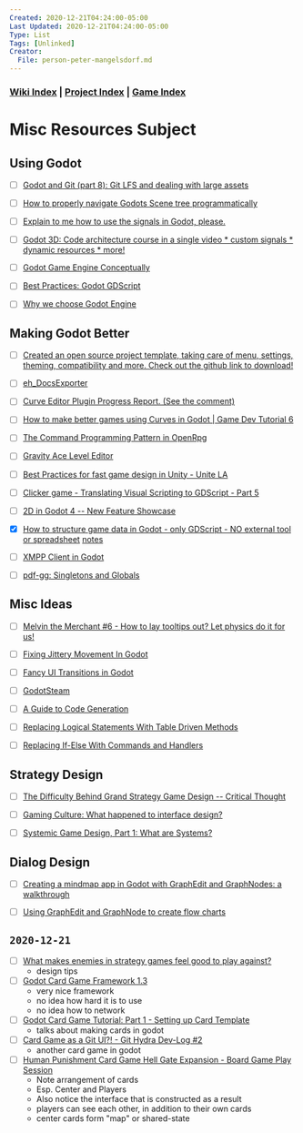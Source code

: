 ```yaml
---
Created: 2020-12-21T04:24:00-05:00
Last Updated: 2020-12-21T04:24:00-05:00
Type: List
Tags: [Unlinked]
Creator:
  File: person-peter-mangelsdorf.md
---
```





### [Wiki Index](index.md) | [Project Index](../index.md) | [Game Index](../intel-game/index.md)




# Misc Resources Subject




## Using Godot
- [ ] [Godot and Git (part 8): Git LFS and dealing with large assets](https://www.reddit.com/r/godot/comments/k3tk52/godot_and_git_part_8_git_lfs_and_dealing_with/)
- [ ] [How to properly navigate Godots Scene tree programmatically](https://www.reddit.com/r/godot/comments/bwe5i4/how_to_properly_navigate_godots_scene_tree/)
- [ ] [Explain to me how to use the signals in Godot, please.](https://www.reddit.com/r/godot/comments/4n8rts/explain_to_me_how_to_use_the_signals_in_godot/)
- [ ] [Godot 3D: Code architecture course in a single video * custom signals * dynamic resources * more!](https://www.youtube.com/watch?v=yRHN_WEulLc)
- [ ] [Godot Game Engine Conceptually](https://erik-engheim.medium.com/godot-concepts-dda36c3fff91)
- [ ] [Best Practices: Godot GDScript](https://www.gdquest.com/docs/guidelines/best-practices/godot-gdscript/)
- [ ] [Why we choose Godot Engine](https://medium.com/rock-milk/why-godot-engine-e0d4736d6eb0)




## Making Godot Better
- [ ] [Created an open source project template, taking care of menu, settings, theming, compatibility and more. Check out the github link to download!](https://www.reddit.com/r/godot/comments/hzn33m/created_an_open_source_project_template_taking/)
- [ ] [eh_DocsExporter](https://www.reddit.com/r/godot/comments/j7awx4/here_is_eh_docsexporter_an_addon_inspired_by/)
- [ ] [Curve Editor Plugin Progress Report. (See the comment)](https://www.reddit.com/r/godot/comments/k2wsbc/curve_editor_plugin_progress_report_see_the/)
- [ ] [How to make better games using Curves in Godot | Game Dev Tutorial 6](https://www.youtube.com/watch?v=gHT3jsCEiyA)
- [ ] [The Command Programming Pattern in OpenRpg](https://www.youtube.com/watch?v=NP5_97-iah4)
- [ ] [Gravity Ace Level Editor](https://www.youtube.com/watch?v=y3K4I_8JKc4)
- [ ] [Best Practices for fast game design in Unity - Unite LA](https://www.youtube.com/watch?v=NU29QKag8a0)
- [ ] [Clicker game - Translating Visual Scripting to GDScript - Part 5](https://www.youtube.com/watch?v=eMI1QQNTLhA)
- [ ] [2D in Godot 4 -- New Feature Showcase](https://www.youtube.com/watch?v=_VR-xHsio78)
- [x] [How to structure game data in Godot - only GDScript - NO external tool or spreadsheet](https://www.youtube.com/watch?v=mmyCSi1Fc_s) [notes](misc-resources-notes.md#how-to-structure-game-data)
- [ ] [XMPP Client in Godot](https://wolthera.info/2020/12/xmpp-client-in-godot/)
- [ ] [pdf-gg: Singletons and Globals](https://github.com/peter201943/pdf-golf/wiki/singletons-and-globals)




## Misc Ideas
- [ ] [Melvin the Merchant #6 - How to lay tooltips out? Let physics do it for us!](https://www.reddit.com/r/godot/comments/g1xnn1/melvin_the_merchant_6_how_to_lay_tooltips_out_let/)
- [ ] [Fixing Jittery Movement In Godot](https://www.youtube.com/watch?v=pqrD3B75yKo)
- [ ] [Fancy UI Transitions in Godot](https://www.youtube.com/watch?v=r6M78DeCmpI)
- [ ] [GodotSteam](https://gramps.github.io/GodotSteam/index.html)
- [ ] [A Guide to Code Generation](https://tomassetti.me/code-generation)
- [ ] [Replacing Logical Statements With Table Driven Methods](https://medium.com/swlh/replacing-logical-statements-with-table-driven-methods-da1114512134)
- [ ] [Replacing If-Else With Commands and Handlers](https://levelup.gitconnected.com/replacing-if-else-with-commands-and-handlers-527e0abe2147)




## Strategy Design
- [ ] [The Difficulty Behind Grand Strategy Game Design -- Critical Thought](https://www.youtube.com/watch?v=Vthi6_fgkWk)
- [ ] [Gaming Culture: What happened to interface design?](https://www.youtube.com/watch?v=FJxZK1LqTAg)
- [ ] [Systemic Game Design, Part 1: What are Systems?](https://www.youtube.com/watch?v=NZc7yGdahkY)




## Dialog Design
- [ ] [Creating a mindmap app in Godot with GraphEdit and GraphNodes: a walkthrough](https://www.youtube.com/watch?v=klcB23Aw8Q4)
- [ ] [Using GraphEdit and GraphNode to create flow charts](https://www.youtube.com/watch?v=ZD9X3uvyWmg)





## `2020-12-21`
- [ ] [What makes enemies in strategy games feel good to play against?](https://www.reddit.com/r/gamedesign/comments/kgwufe/what_makes_enemies_in_strategy_games_feel_good_to/)
  - design tips
- [ ] [Godot Card Game Framework 1.3](https://github.com/db0/godot-card-gaming)
  - very nice framework
  - no idea how hard it is to use
  - no idea how to network
- [ ] [Godot Card Game Tutorial: Part 1 - Setting up Card Template](https://www.youtube.com/watch?v=WjT5sLMD7Kw)
  - talks about making cards in godot
- [ ] [Card Game as a Git UI?! - Git Hydra Dev-Log #2](https://www.youtube.com/watch?v=w3oEKqKMQOc)
  - another card game in godot
- [ ] [Human Punishment Card Game Hell Gate Expansion - Board Game Play Session](https://www.youtube.com/watch?v=HKhZn1phRqI)
  - Note arrangement of cards
  - Esp. Center and Players
  - Also notice the interface that is constructed as a result
  - players can see each other, in addition to their own cards
  - center cards form "map" or shared-state






